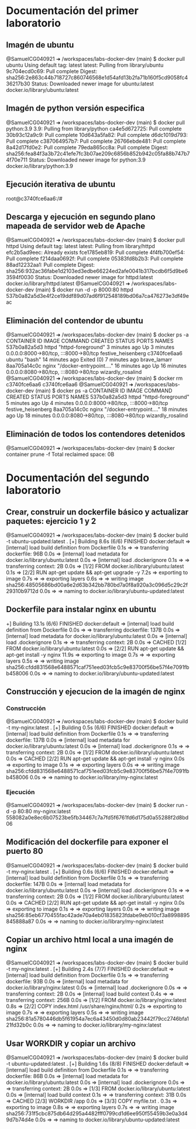 # Documentación del primer laboratorio

## Imagén de ubuntu
@SamuelCG040921 ➜ /workspaces/labs-docker-dev (main) $ docker pull ubuntu
Using default tag: latest
latest: Pulling from library/ubuntu
9c704ecd0c69: Pull complete 
Digest: sha256:2e863c44b718727c860746568e1d54afd13b2fa71b160f5cd9058fc436217b30
Status: Downloaded newer image for ubuntu:latest
docker.io/library/ubuntu:latest

## Imagén de python versión especifica
@SamuelCG040921 ➜ /workspaces/labs-docker-dev (main) $ docker pull python:3.9
3.9: Pulling from library/python
ca4e5d672725: Pull complete 
30b93c12a9c9: Pull complete 
10d643a5fa82: Pull complete 
d6dc1019d793: Pull complete 
c387064957b7: Pull complete 
26766ebde481: Pull complete 
8a42d17fd0e2: Pull complete 
79eda865cc8a: Pull complete 
Digest: sha256:fea84f3a3b72c41efe7fc3b07ae209c6856b852b942c05fa88b747b74f70e711
Status: Downloaded newer image for python:3.9
docker.io/library/python:3.9

## Ejecución iterativa de ubuntu
root@c3740fce6aa6:/# 

## Descarga y ejecución en segundo plano mapeada de servidor web de Apache
@SamuelCG040921 ➜ /workspaces/labs-docker-dev (main) $ docker pull httpd
Using default tag: latest
latest: Pulling from library/httpd
efc2b5ad9eec: Already exists 
fce1785eb819: Pull complete 
4f4fb700ef54: Pull complete 
f214daa0692f: Pull complete 
05383fd8b2b3: Pull complete 
88ad12232aa1: Pull complete 
Digest: sha256:932ac36fabe1d2103ed3edbe66224ed2afe0041b317bcdb6f5d9be63594f0030
Status: Downloaded newer image for httpd:latest
docker.io/library/httpd:latest
@SamuelCG040921 ➜ /workspaces/labs-docker-dev (main) $ docker run -d -p 8000:80 httpd
537b0a82a5d3e4f2ce19ddf89d07ad6f912548189bd06a7ca476273e3df49eac

## Eliminación del contendor de ubuntu
@SamuelCG040921 ➜ /workspaces/labs-docker-dev (main) $ docker ps -a
CONTAINER ID   IMAGE     COMMAND                  CREATED          STATUS                     PORTS                                   NAMES
537b0a82a5d3   httpd     "httpd-foreground"       3 minutes ago    Up 3 minutes               0.0.0.0:8000->80/tcp, :::8000->80/tcp   festive_heisenberg
c3740fce6aa6   ubuntu    "bash"                   14 minutes ago   Exited (0) 7 minutes ago                                           brave_lamarr
8aa705a14c0c   nginx     "/docker-entrypoint.…"   16 minutes ago   Up 16 minutes              0.0.0.0:8080->80/tcp, :::8080->80/tcp   wizardly_rosalind
@SamuelCG040921 ➜ /workspaces/labs-docker-dev (main) $ docker rm c3740fce6aa6
c3740fce6aa6
@SamuelCG040921 ➜ /workspaces/labs-docker-dev (main) $ docker ps -a
CONTAINER ID   IMAGE     COMMAND                  CREATED          STATUS          PORTS                                   NAMES
537b0a82a5d3   httpd     "httpd-foreground"       5 minutes ago    Up 4 minutes    0.0.0.0:8000->80/tcp, :::8000->80/tcp   festive_heisenberg
8aa705a14c0c   nginx     "/docker-entrypoint.…"   18 minutes ago   Up 18 minutes   0.0.0.0:8080->80/tcp, :::8080->80/tcp   wizardly_rosalind

## Eliminación de todos los contendores detenidos 
@SamuelCG040921 ➜ /workspaces/labs-docker-dev (main) $ docker container prune -f
Total reclaimed space: 0B

# Documentación del segundo laboratorio

## Crear, construir un dockerfile básico y actualizar paquetes: ejercicio 1 y 2
@SamuelCG040921 ➜ /workspaces/labs-docker-dev (main) $ docker build -t ubuntu-updated:latest .
[+] Building 8.6s (6/6) FINISHED                                                                                                   docker:default
 => [internal] load build definition from Dockerfile                                                                                         0.1s
 => => transferring dockerfile: 96B                                                                                                          0.0s
 => [internal] load metadata for docker.io/library/ubuntu:latest                                                                             0.0s
 => [internal] load .dockerignore                                                                                                            0.1s
 => => transferring context: 2B                                                                                                              0.0s
 => [1/2] FROM docker.io/library/ubuntu:latest                                                                                               0.1s
 => [2/2] RUN apt-get update && apt-get upgrade -y                                                                                           7.2s
 => exporting to image                                                                                                                       0.7s 
 => => exporting layers                                                                                                                      0.6s 
 => => writing image sha256:48505686bd00a6e2d63b342bb780bd7a0f8a920a3c096d5c29c2f29310b9712d                                                 0.0s 
 => => naming to docker.io/library/ubuntu-updated:latest   

 ## Dockerfile para instalar nginx en ubuntu
 +] Building 13.1s (6/6) FINISHED                                                                                                  docker:default
 => [internal] load build definition from Dockerfile                                                                                         0.0s
 => => transferring dockerfile: 137B                                                                                                         0.0s
 => [internal] load metadata for docker.io/library/ubuntu:latest                                                                             0.0s
 => [internal] load .dockerignore                                                                                                            0.1s
 => => transferring context: 2B                                                                                                              0.0s
 => CACHED [1/2] FROM docker.io/library/ubuntu:latest                                                                                        0.0s
 => [2/2] RUN apt-get update && apt-get install -y nginx                                                                                    11.9s
 => exporting to image                                                                                                                       0.7s 
 => => exporting layers                                                                                                                      0.5s 
 => => writing image sha256:cfdd831568e6488571caf751eed03fcb5c9e83700f56be57f4e7091fbb458006                                                 0.0s 
 => => naming to docker.io/library/ubuntu-updated:latest  

 ## Construcción y ejecucion de la imagén de nginx

 ### Construcción
 @SamuelCG040921 ➜ /workspaces/labs-docker-dev (main) $ docker build -t my-nginx:latest .
[+] Building 0.5s (6/6) FINISHED                                                                                                   docker:default
 => [internal] load build definition from Dockerfile                                                                                         0.1s
 => => transferring dockerfile: 137B                                                                                                         0.0s
 => [internal] load metadata for docker.io/library/ubuntu:latest                                                                             0.0s
 => [internal] load .dockerignore                                                                                                            0.1s
 => => transferring context: 2B                                                                                                              0.0s
 => [1/2] FROM docker.io/library/ubuntu:latest                                                                                               0.0s
 => CACHED [2/2] RUN apt-get update && apt-get install -y nginx                                                                              0.0s
 => exporting to image                                                                                                                       0.1s
 => => exporting layers                                                                                                                      0.0s
 => => writing image sha256:cfdd831568e6488571caf751eed03fcb5c9e83700f56be57f4e7091fbb458006                                                 0.0s
 => => naming to docker.io/library/my-nginx:latest  

 ### Ejecución
 @SamuelCG040921 ➜ /workspaces/labs-docker-dev (main) $ docker run -d -p 80:80 my-nginx:latest
558082a0e8ec6b07523be5fb34467c7a7fd5f6761fd6d175d0a55288f2d8bd06

## Modificación del dockerfile para exponer el puerto 80
@SamuelCG040921 ➜ /workspaces/labs-docker-dev (main) $ docker build -t my-nginx:latest .
[+] Building 0.6s (6/6) FINISHED                                                                                                   docker:default
 => [internal] load build definition from Dockerfile                                                                                         0.1s
 => => transferring dockerfile: 147B                                                                                                         0.0s
 => [internal] load metadata for docker.io/library/ubuntu:latest                                                                             0.0s
 => [internal] load .dockerignore                                                                                                            0.1s
 => => transferring context: 2B                                                                                                              0.0s
 => [1/2] FROM docker.io/library/ubuntu:latest                                                                                               0.0s
 => CACHED [2/2] RUN apt-get update && apt-get install -y nginx                                                                              0.0s
 => exporting to image                                                                                                                       0.1s
 => => exporting layers                                                                                                                      0.0s
 => => writing image sha256:85eb6770455fac42ade70a4eb01835823fdabe9eb010cf3a8998895845888a87                                                 0.0s
 => => naming to docker.io/library/my-nginx:latest   

 ## Copiar un archivo html local a una imagén de nginx
 @SamuelCG040921 ➜ /workspaces/labs-docker-dev (main) $ docker build -t my-nginx:latest .
[+] Building 2.4s (7/7) FINISHED                                                                                                   docker:default
 => [internal] load build definition from Dockerfile                                                                                         0.1s
 => => transferring dockerfile: 93B                                                                                                          0.0s
 => [internal] load metadata for docker.io/library/nginx:latest                                                                              0.0s
 => [internal] load .dockerignore                                                                                                            0.0s
 => => transferring context: 2B                                                                                                              0.0s
 => [internal] load build context                                                                                                            0.4s
 => => transferring context: 256B                                                                                                            0.0s
 => [1/2] FROM docker.io/library/nginx:latest                                                                                                0.8s
 => [2/2] COPY index.html /usr/share/nginx/html/                                                                                             0.2s
 => exporting to image                                                                                                                       0.7s
 => => exporting layers                                                                                                                      0.5s
 => => writing image sha256:81a5780446db5f61954a7ec6a43450d0d80ab23442f79cc2746bfa121fd32b0c                                                 0.0s
 => => naming to docker.io/library/my-nginx:latest  

 ## Usar WORKDIR y copiar un archivo

@SamuelCG040921 ➜ /workspaces/labs-docker-dev (main) $ docker build -t ubuntu-updated:latest .
[+] Building 1.6s (8/8) FINISHED                                                                                                   docker:default
 => [internal] load build definition from Dockerfile                                                                                         0.1s
 => => transferring dockerfile: 86B                                                                                                          0.0s
 => [internal] load metadata for docker.io/library/ubuntu:latest                                                                             0.0s
 => [internal] load .dockerignore                                                                                                            0.0s
 => => transferring context: 2B                                                                                                              0.0s
 => [1/3] FROM docker.io/library/ubuntu:latest                                                                                               0.0s
 => [internal] load build context                                                                                                            0.1s
 => => transferring context: 31B                                                                                                             0.0s
 => CACHED [2/3] WORKDIR /app                                                                                                                0.0s
 => [3/3] COPY myfile.txt .                                                                                                                  0.3s
 => exporting to image                                                                                                                       0.8s
 => => exporting layers                                                                                                                      0.7s
 => => writing image sha256:731f5cbc875db64d295a4482fff0799cd1d6ee950f55459b3e0a3d49d7b74d4e                                                 0.0s
 => => naming to docker.io/library/ubuntu-updated:latest 
 